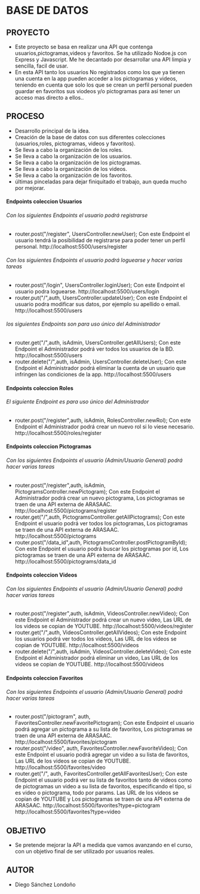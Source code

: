 
# BASE DE DATOS #

## PROYECTO ##
- Este proyecto se basa en realizar una API que contenga usuarios,pictogramas,videos y favoritos. Se ha utilizado Nodoe.js con Express y Javascript. Me he decantado por desarrollar una API limpia y sencilla, facil de usar.
- En esta API tanto los usuarios No registrados como los que ya tienen una cuenta en la app pueden acceder a los pictogramas y videos, teniendo en cuenta que solo los que se crean un perfil personal pueden guardar en favoritos sus viodeos y/o pictogramas para asi tener un acceso mas directo a ellos..

## PROCESO ##
- Desarrollo principal de la idea.
- Creación de la base de datos con sus diferentes colecciones (usuarios,roles, pictogramas, videos y favoritos).
- Se lleva a cabo la organización de los roles.
- Se lleva a cabo la organización de los usuarios.
- Se lleva a cabo la organización de los pictogramas.
- Se lleva a cabo la organización de los videos.
- Se lleva a cabo la organización de los favoritos.
- últimas pinceladas para dejar finiquitado el trabajo, aun queda mucho por mejorar.

#### Endpoints coleccion Usuarios ####

###### Con los siguientes Endpoints el usuario podrá registrarse ######
- router.post("/register", UsersController.newUser); Con este Endpoint el usuario tendrá la posibilidad de registrarse para poder tener un perfil personal.
http://localhost:5500/users/register

###### Con los siguientes Endpoints el usuario podrá loguearse y hacer varias tareas ######
- router.post("/login", UsersController.loginUser); Con este Endpoint el usuario podra loguearse.
http://localhost:5500/users/login
- router.put("/",auth, UsersController.updateUser); Con este Endpoint el usuario podra modificar sus datos, por ejemplo su apellido o email.
http://localhost:5500/users

###### los siguientes Endpoints son para uso único del Administrador ######
- router.get("/",auth, isAdmin, UsersController.getAllUsers); Con este Endpoint el Administrador podrá ver todos los usuarios de la BD.
http://localhost:5500/users
- router.delete("/",auth, isAdmin, UsersController.deleteUser); Con este Endpoint el Administrador podrá eliminar la cuenta de un usuario que infringen las condiciones de la app.
http://localhost:5500/users

#### Endpoints coleccion Roles ####

###### El siguiente Endpoint es para uso único del Administrador ######
- router.post("/register",auth, isAdmin, RolesController.newRol); Con este Endpoint el Administrador podrá crear un nuevo rol si lo viese necesario.
http://localhost:5500/roles/register

#### Endpoints coleccion Pictogramas ####

######  Con los siguientes Endpoints el usuario (Admin/Usuario General) podrá hacer varias tareas ######
- router.post("/register",auth, isAdmin, PictogramsController.newPictogram);  Con este Endpoint el Administrador podrá crear un nuevo pictograma, Los pictogramas se traen de una API externa de ARASAAC.
http://localhost:5500/pictograms/register
- router.get("/",auth, PictogramsController.getAllPictograms); Con este Endpoint el usuario podrá ver todos los pictogramas, Los pictogramas se traen de una API externa de ARASAAC.
http://localhost:5500/pictograms
- router.post("/data_id",auth, PictogramsController.postPictogramById); Con este Endpoint el usuario podrá buscar los pictogramas por id, Los pictogramas se traen de una API externa de ARASAAC.
http://localhost:5500/pictograms/data_id

#### Endpoints coleccion Videos ####

######  Con los siguientes Endpoints el usuario (Admin/Usuario General) podrá hacer varias tareas ######
- router.post("/register",auth, isAdmin, VideosController.newVideo); Con este Endpoint el Administrador podrá crear un nuevo video, Las URL de los videos se copian de YOUTUBE.
http://localhost:5500/videos/register
- router.get("/",auth, VideosController.getAllVideos);  Con este Endpoint los usuarios podrá ver todos los videos, Las URL de los videos se copian de YOUTUBE.
http://localhost:5500/videos
- router.delete("/",auth, isAdmin, VideosController.deleteVideo);  Con este Endpoint el Administrador podrá eliminar un video, Las URL de los videos se copian de YOUTUBE.
http://localhost:5500/videos


#### Endpoints coleccion Favoritos ####

######  Con los siguientes Endpoints el usuario (Admin/Usuario General) podrá hacer varias tareas ######
- router.post("/pictogram", auth, FavoritesController.newFavoritePictogram); Con este Endpoint el usuario podrá agregar un pictograma a su lista de favoritos, Los pictogramas se traen de una API externa de ARASAAC.
http://localhost:5500/favorites/pictogram
- router.post("/video", auth, FavoritesController.newFavoriteVideo); Con este Endpoint el usuario podrá agregar un video a su lista de favoritos, Las URL de los videos se copian de YOUTUBE.
http://localhost:5500/favorites/video
- router.get("/", auth, FavoritesController.getAllFavoritesUser); Con este Endpoint el usuario podrá ver su lista de favoritos tanto de videos como de pictogramas un video a su lista de favoritos, especificando el tipo, si es video o pictograma, todo por params. Las URL de los videos se copian de YOUTUBE y Los pictogramas se traen de una API externa de ARASAAC.
http://localhost:5500/favorites?type=pictogram
http://localhost:5500/favorites?type=video


## OBJETIVO ##
- Se pretende mejorar la API a medida que vamos avanzando en el curso, con un objetivo final de ser utilizado por usuarios reales.

## AUTOR ##
- Diego Sánchez Londoño 